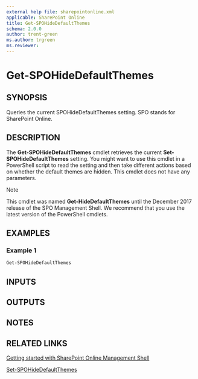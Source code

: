 ```yaml
---
external help file: sharepointonline.xml
applicable: SharePoint Online
title: Get-SPOHideDefaultThemes
schema: 2.0.0
author: trent-green
ms.author: trgreen
ms.reviewer:
---
```


# Get-SPOHideDefaultThemes

## SYNOPSIS

Queries the current SPOHideDefaultThemes setting. SPO stands for SharePoint Online.

## DESCRIPTION

The **Get-SPOHideDefaultThemes** cmdlet retrieves the current **Set-SPOHideDefaultThemes** setting. You might want to use this cmdlet in a PowerShell script to read the setting and then take different actions based on whether the default themes are hidden. This cmdlet does not have any parameters.

> [!NOTE]
> This cmdlet was named **Get-HideDefaultThemes** until the December 2017 release of the SPO Management Shell. We recommend that you use the latest version of the PowerShell cmdlets.

## EXAMPLES

### Example 1

```powershell
Get-SPOHideDefaultThemes
```

## INPUTS

## OUTPUTS

## NOTES

## RELATED LINKS

[Getting started with SharePoint Online Management Shell](https://docs.microsoft.com/powershell/sharepoint/sharepoint-online/connect-sharepoint-online?view=sharepoint-ps)

[Set-SPOHideDefaultThemes](Set-SPOHideDefaultThemes.md)
